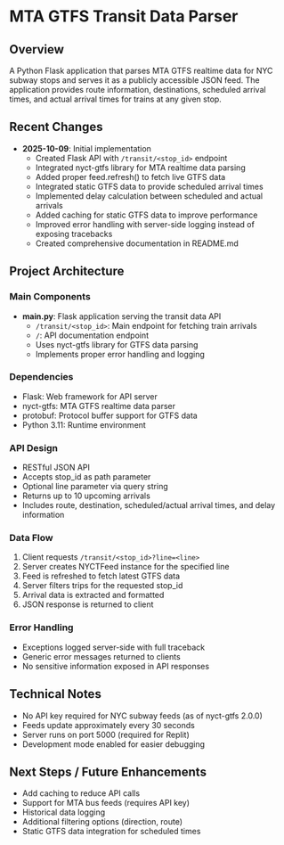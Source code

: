 # MTA GTFS Transit Data Parser

## Overview
A Python Flask application that parses MTA GTFS realtime data for NYC subway stops and serves it as a publicly accessible JSON feed. The application provides route information, destinations, scheduled arrival times, and actual arrival times for trains at any given stop.

## Recent Changes
- **2025-10-09**: Initial implementation
  - Created Flask API with `/transit/<stop_id>` endpoint
  - Integrated nyct-gtfs library for MTA realtime data parsing
  - Added proper feed.refresh() to fetch live GTFS data
  - Integrated static GTFS data to provide scheduled arrival times
  - Implemented delay calculation between scheduled and actual arrivals
  - Added caching for static GTFS data to improve performance
  - Improved error handling with server-side logging instead of exposing tracebacks
  - Created comprehensive documentation in README.md

## Project Architecture

### Main Components
- **main.py**: Flask application serving the transit data API
  - `/transit/<stop_id>`: Main endpoint for fetching train arrivals
  - `/`: API documentation endpoint
  - Uses nyct-gtfs library for GTFS data parsing
  - Implements proper error handling and logging

### Dependencies
- Flask: Web framework for API server
- nyct-gtfs: MTA GTFS realtime data parser
- protobuf: Protocol buffer support for GTFS data
- Python 3.11: Runtime environment

### API Design
- RESTful JSON API
- Accepts stop_id as path parameter
- Optional line parameter via query string
- Returns up to 10 upcoming arrivals
- Includes route, destination, scheduled/actual arrival times, and delay information

### Data Flow
1. Client requests `/transit/<stop_id>?line=<line>`
2. Server creates NYCTFeed instance for the specified line
3. Feed is refreshed to fetch latest GTFS data
4. Server filters trips for the requested stop_id
5. Arrival data is extracted and formatted
6. JSON response is returned to client

### Error Handling
- Exceptions logged server-side with full traceback
- Generic error messages returned to clients
- No sensitive information exposed in API responses

## Technical Notes
- No API key required for NYC subway feeds (as of nyct-gtfs 2.0.0)
- Feeds update approximately every 30 seconds
- Server runs on port 5000 (required for Replit)
- Development mode enabled for easier debugging

## Next Steps / Future Enhancements
- Add caching to reduce API calls
- Support for MTA bus feeds (requires API key)
- Historical data logging
- Additional filtering options (direction, route)
- Static GTFS data integration for scheduled times

